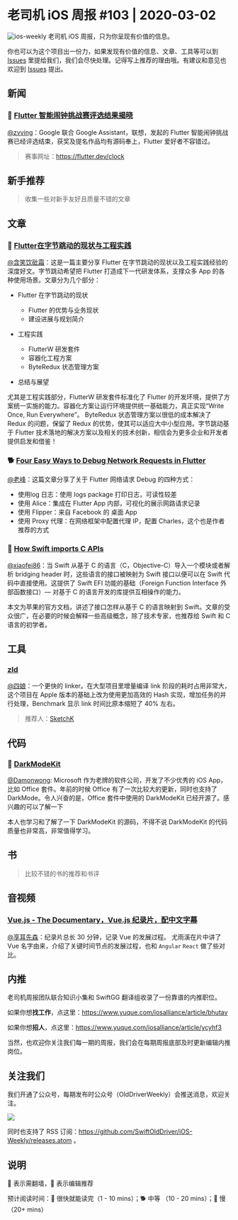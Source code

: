 # 老司机 iOS 周报 #103 | 2020-03-02

![ios-weekly](https://github.com/SwiftOldDriver/iOS-Weekly/blob/master/assets/ios-weekly.png?raw=true)
老司机 iOS 周报，只为你呈现有价值的信息。

你也可以为这个项目出一份力，如果发现有价值的信息、文章、工具等可以到 [Issues](https://github.com/SwiftOldDriver/iOS-Weekly/issues) 里提给我们，我们会尽快处理。记得写上推荐的理由哦。有建议和意见也欢迎到 [Issues](https://github.com/SwiftOldDriver/iOS-Weekly/issues) 提出。

## 新闻

### 🐎 [Flutter 智能闹钟挑战赛评选结果揭晓](https://medium.com/flutter/its-time-the-flutter-clock-contest-results-dcebe2eb3957)
[@zvving](https://github.com/zvving)：Google 联合 Google Assistant，联想，发起的 Flutter 智能闹钟挑战赛已经评选结束，获奖及提名作品均有源码奉上，Flutter 爱好者不容错过。

> 赛事网址：https://flutter.dev/clock 

## 新手推荐

> 收集一些对新手友好且质量不错的文章

## 文章

### 🐢 [Flutter在字节跳动的现状与工程实践](https://mp.weixin.qq.com/s?__biz=MzUxMzcxMzE5Ng==&mid=2247493836&idx=1&sn=979792491d0abe803c0f00ed412fb0de&chksm=f9525d8fce25d499f5c9815529f7fc25d5e130986a44e430352e375b77d5fe727a8d88f783e1&mpshare=1&scene=1&srcid=&sharer_sharetime=1582811190556&sharer_shareid=b37c346ca5a345410d47741175cc1271&rd2werd=1#wechat_redirect)

[@含笑饮砒霜](https://weibo.com/chinafishnews/)：这是一篇主要分享 Flutter 在字节跳动的现状以及工程实践经验的深度好文。字节跳动希望把 Flutter 打造成下一代研发体系，支撑众多 App 的各种使用场景。文章分为几个部分：

- Flutter 在字节跳动的现状
  - Flutter 的优势与业务现状
  - 建设进展与规划简介
  
- 工程实践
  - FlutterW 研发套件
  - 容器化工程方案
  - ByteRedux 状态管理方案
  
- 总结与展望     

尤其是工程实践部分，FlutterW 研发套件标准化了 Flutter 的开发环境，提供了方案统⼀实施的能⼒。容器化方案让运行环境提供统⼀基础能力，真正实现“Write Once, Run Everywhere”。 ByteRedux 状态管理方案以很低的成本解决了 Redux 的问题，保留了 Redux 的优势，使其可以适应大中小型应用。字节跳动基于 Flutter 技术落地的解决方案以及相关的技术创新，相信会为更多企业和开发者提供启发和借鉴！

### 🐕 [Four Easy Ways to Debug Network Requests in Flutter](https://medium.com/flutter-community/three-easy-ways-to-debug-network-requests-in-flutter-53043e898929)

[@老峰](https://github.com/GesanTung)：这篇文章分享了关于 Flutter 网络请求 Debug 的四种方式：

  - 使用log 日志：使用 logs package 打印日志，可读性较差
  - 使用 Alice：集成在 Flutter App 内部，可视化的展示网路请求记录
  - 使用 Flipper：来自 Facebook 的 桌面 App
  - 使用 Proxy 代理：在网络框架中配置代理 IP，配置 Charles，这个也是作者推荐的方式

### 🐢 [How Swift imports C APIs](https://github.com/apple/swift/blob/master/docs/HowSwiftImportsCAPIs.md)

[@xiaofei86](https://weibo.com/xuyafei86)：当 Swift 从基于 C 的语言（C，Objective-C）导入一个模块或者解析 bridging header 时，这些语言的接口被映射为 Swift 接口以便可以在 Swift 代码中直接使用。这提供了 Swift EFI 功能的基础（Foreign Function Interface 外部函数接口）— 对基于 C 的语言开发的库提供互相操作的能力。

本文为苹果的官方文档，讲述了接口怎样从基于 C 的语言映射到 Swift。文章的受众很广，在必要的时候会解释一些高级概念，除了技术专家，也推荐给 Swift 和 C 语言的初学者。

## 工具

### [zld](https://github.com/michaeleisel/zld)

[@四娘](https://kemchej.github.io/)：一个更快的 linker。在大型项目里增量编译 link 阶段的耗时占用非常大，这个项目在 Apple 版本的基础上改为使用更加高效的 Hash 实现，增加任务的并行处理，Benchmark 显示 link 时间比原本缩短了 40% 左右。

> 推荐人：[SketchK](https://github.com/SketchK)

## 代码

### 🌟 [DarkModeKit](https://github.com/microsoft/DarkModeKit)

[@Damonwong](https://github.com/Damonvvong): Microsoft 作为老牌的软件公司，开发了不少优秀的 iOS App，比如 Office 套件。年前的时候 Office 有了一次比较大的更新，同时也支持了 DarkMode。令人兴奋的是，Office 套件中使用的 DarkModeKit 已经开源了。感兴趣的可以了解一下

本人也学习和了解了一下 DarkModeKit 的源码，不得不说 DarkModeKit 的代码质量也非常高，非常值得学习。

## 书

> 比较不错的书的推荐和书评

## 音视频

### [Vue.js - The Documentary，Vue.js 纪录片，配中文字幕](https://www.bilibili.com/video/av92525472/)

[@享耳先森](https://github.com/iblacksun)：纪录片总长 30 分钟，记录 Vue 的发展过程。
尤雨溪在片中讲了 Vue 名字由来，介绍了关键时间节点的发展过程，也和 `Angular` `React` 做了些对比。

## 内推

老司机周报团队联合知识小集和 SwiftGG 翻译组收录了一份靠谱的内推职位。

如果你想**找工作**，点这里：https://www.yuque.com/iosalliance/article/bhutav

如果你想**招人**，点这里：https://www.yuque.com/iosalliance/article/ycyhf3

当然，也欢迎你关注我们每一期的周报，我们会在每期周报底部及时更新编辑内推岗位。

## 关注我们

我们开通了公众号，每期发布时公众号（OldDriverWeekly）会推送消息，欢迎关注。

![](https://github.com/SwiftOldDriver/iOS-Weekly/blob/master/assets/qrcode_for_wechat.jpg?raw=true)

同时也支持了 RSS 订阅：https://github.com/SwiftOldDriver/iOS-Weekly/releases.atom 。

## 说明

🚧 表示需翻墙，🌟 表示编辑推荐

预计阅读时间：🐎 很快就能读完（1 - 10 mins）；🐕 中等 （10 - 20 mins）；🐢 慢（20+ mins）


